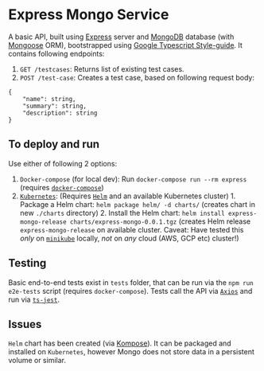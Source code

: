 # Express Mongo Service

A basic API, built using [Express](https://expressjs.com/) server and [MongoDB](https://www.mongodb.com/) database (with [Mongoose](https://mongoosejs.com/) ORM), bootstrapped using [Google Typescript Style-guide](https://github.com/google/gts). It contains following endpoints:

1. `GET /testcases`: Returns list of existing test cases.
2. `POST /test-case`: Creates a test case, based on following request body:

```
{
    "name": string,
    "summary": string,
    "description": string
}
```

## To deploy and run

Use either of following 2 options:

1. `Docker-compose` (for local dev): Run `docker-compose run --rm express` (requires [`docker-compose`](https://docs.docker.com/compose/))
2. [`Kubernetes`](https://kubernetes.io/): (Requires [`Helm`](https://helm.sh) and an available Kubernetes cluster) 1. Package a Helm chart: `helm package helm/ -d charts/` (creates chart in new `./charts` directory) 2. Install the Helm chart: `helm install express-mongo-release charts/express-mongo-0.0.1.tgz` (creates Helm release `express-mongo-release` on available cluster. Caveat: Have tested this _only_ on [`minikube`](https://minikube.sigs.k8s.io/docs/) locally, _not_ on _any_ cloud (AWS, GCP etc) cluster!)

## Testing

Basic end-to-end tests exist in `tests` folder, that can be run via the `npm run e2e-tests` script (requires `docker-compose`). Tests call the API via [`Axios`](https://axios-http.com/) and run via [`ts-jest`](https://github.com/kulshekhar/ts-jest).

## Issues

`Helm` chart has been created (via [Kompose](https://kompose.io/)). It can be packaged and installed on `Kubernetes`, however Mongo does not store data in a persistent volume or similar.
